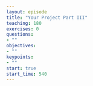 ```yaml
---
layout: episode
title: "Your Project Part III"
teaching: 180
exercises: 0
questions:
- ""
objectives:
- ""
keypoints:
- ""
start: true
start_time: 540
---
```

